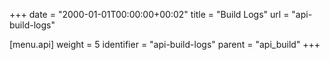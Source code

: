 +++
date = "2000-01-01T00:00:00+00:02"
title = "Build Logs"
url = "api-build-logs"

[menu.api]
  weight = 5
  identifier = "api-build-logs"
  parent = "api_build"
+++
